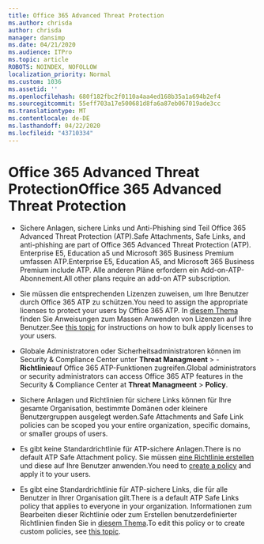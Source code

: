 ```yaml
---
title: Office 365 Advanced Threat Protection
ms.author: chrisda
author: chrisda
manager: dansimp
ms.date: 04/21/2020
ms.audience: ITPro
ms.topic: article
ROBOTS: NOINDEX, NOFOLLOW
localization_priority: Normal
ms.custom: 1036
ms.assetid: ''
ms.openlocfilehash: 680f182fbc2f0110a4aa4ed168b35a1a694b2ef4
ms.sourcegitcommit: 55eff703a17e500681d8fa6a87eb067019ade3cc
ms.translationtype: MT
ms.contentlocale: de-DE
ms.lasthandoff: 04/22/2020
ms.locfileid: "43710334"
---
```

# <a name="office-365-advanced-threat-protection"></a><span data-ttu-id="a533a-102">Office 365 Advanced Threat Protection</span><span class="sxs-lookup"><span data-stu-id="a533a-102">Office 365 Advanced Threat Protection</span></span>

- <span data-ttu-id="a533a-103">Sichere Anlagen, sichere Links und Anti-Phishing sind Teil Office 365 Advanced Threat Protection (ATP).</span><span class="sxs-lookup"><span data-stu-id="a533a-103">Safe Attachments, Safe Links, and anti-phishing are part of Office 365 Advanced Threat Protection (ATP).</span></span> <span data-ttu-id="a533a-104">Enterprise E5, Education a5 und Microsoft 365 Business Premium umfassen ATP.</span><span class="sxs-lookup"><span data-stu-id="a533a-104">Enterprise E5, Education A5, and Microsoft 365 Business Premium include ATP.</span></span> <span data-ttu-id="a533a-105">Alle anderen Pläne erfordern ein Add-on-ATP-Abonnement.</span><span class="sxs-lookup"><span data-stu-id="a533a-105">All other plans require an add-on ATP subscription.</span></span>

- <span data-ttu-id="a533a-106">Sie müssen die entsprechenden Lizenzen zuweisen, um Ihre Benutzer durch Office 365 ATP zu schützen.</span><span class="sxs-lookup"><span data-stu-id="a533a-106">You need to assign the appropriate licenses to protect your users by Office 365 ATP.</span></span> <span data-ttu-id="a533a-107">In [diesem Thema](https://docs.microsoft.com/office365/admin/subscriptions-and-billing/assign-licenses-to-users) finden Sie Anweisungen zum Massen Anwenden von Lizenzen auf Ihre Benutzer.</span><span class="sxs-lookup"><span data-stu-id="a533a-107">See [this topic](https://docs.microsoft.com/office365/admin/subscriptions-and-billing/assign-licenses-to-users) for instructions on how to bulk apply licenses to your users.</span></span>

- <span data-ttu-id="a533a-108">Globale Administratoren oder Sicherheitsadministratoren können im Security & Compliance Center unter **Threat Managmeent** \> - **Richtlinie**auf Office 365 ATP-Funktionen zugreifen.</span><span class="sxs-lookup"><span data-stu-id="a533a-108">Global administrators or security administrators can access Office 365 ATP features in the Security & Compliance Center at **Threat Managmeent** \> **Policy**.</span></span>

- <span data-ttu-id="a533a-109">Sichere Anlagen und Richtlinien für sichere Links können für Ihre gesamte Organisation, bestimmte Domänen oder kleinere Benutzergruppen ausgelegt werden.</span><span class="sxs-lookup"><span data-stu-id="a533a-109">Safe Attachments and Safe Link policies can be scoped you your entire organization, specific domains, or smaller groups of users.</span></span>

- <span data-ttu-id="a533a-110">Es gibt keine Standardrichtlinie für ATP-sichere Anlagen.</span><span class="sxs-lookup"><span data-stu-id="a533a-110">There is no default ATP Safe Attachment policy.</span></span> <span data-ttu-id="a533a-111">Sie müssen [eine Richtlinie erstellen](https://docs.microsoft.com/office365/securitycompliance/set-up-atp-safe-attachments-policies) und diese auf Ihre Benutzer anwenden.</span><span class="sxs-lookup"><span data-stu-id="a533a-111">You need to [create a policy](https://docs.microsoft.com/office365/securitycompliance/set-up-atp-safe-attachments-policies) and apply it to your users.</span></span>

- <span data-ttu-id="a533a-112">Es gibt eine Standardrichtlinie für ATP-sichere Links, die für alle Benutzer in Ihrer Organisation gilt.</span><span class="sxs-lookup"><span data-stu-id="a533a-112">There is a default ATP Safe Links policy that applies to everyone in your organization.</span></span> <span data-ttu-id="a533a-113">Informationen zum Bearbeiten dieser Richtlinie oder zum Erstellen benutzerdefinierter Richtlinien finden Sie in [diesem Thema](https://docs.microsoft.com/office365/securitycompliance/set-up-atp-safe-links-policies).</span><span class="sxs-lookup"><span data-stu-id="a533a-113">To edit this policy or to create custom policies, see [this topic](https://docs.microsoft.com/office365/securitycompliance/set-up-atp-safe-links-policies).</span></span>
